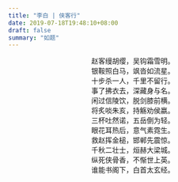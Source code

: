 ```yaml
---
title: "李白 | 侠客行"
date: 2019-07-18T19:48:10+08:00
draft: false
summary: "如题"
---
```


<div align="center">
赵客缦胡缨，吴钩霜雪明。<br/>
银鞍照白马，飒沓如流星。<br/>
十步杀一人，千里不留行。<br/>
事了拂衣去，深藏身与名。<br/>
闲过信陵饮，脱剑膝前横。<br/>
将炙啖朱亥，持觞劝侯嬴。<br/>
三杯吐然诺，五岳倒为轻。<br/>
眼花耳热后，意气素霓生。<br/>
救赵挥金槌，邯郸先震惊。<br/>
千秋二壮士，烜赫大梁城。<br/>
纵死侠骨香，不惭世上英。<br/>
谁能书阁下，白首太玄经。<br/>
</div>

